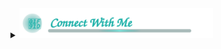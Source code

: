 <!-- CONNECT WITH ME (GitHub-safe, no CSS/JS) -->
<details>
  <summary align="center">
    <img src="Assets/connect.svg?v=4" alt="Connect With Me" width="310">
  </summary>

  <!-- Profile views -->
  <p align="left">
    <img src="https://komarev.com/ghpvc/?username=Someshdiwan&label=Profile%20views&color=0e75b6&style=flat"
         alt="Profile views counter" height="22">
  </p>

  <!-- 3-column icon grid via table -->
  <table>
    <tr>
      <td align="center" width="160">
        <a href="https://www.codechef.com/users/someshdiwan7" target="_blank" rel="noopener">
          <img src="https://img.icons8.com/color/96/codechef.png" alt="CodeChef" width="108" height="88">
        </a>
      </td>
      <td align="center" width="160">
        <a href="https://ankiweb.net/shared/decks?search=Vocabulary%20Vault%20%E2%80%94%20Rich%20English%20vocab%20flashcards" target="_blank" rel="noopener">
          <img src="https://cdn.simpleicons.org/anki/00A3FF" alt="Anki" width="48" height="48">
        </a>
      </td>
      <td align="center" width="160">
        <a href="https://leetcode.com/u/someshdiwan/" target="_blank" rel="noopener">
          <img src="https://img.icons8.com/?size=100&id=wDGo581Ea5Nf&format=png&color=ffffff" alt="LeetCode" width="48" height="48">
        </a>
      </td>
    </tr>
    <tr>
      <td align="center">
        <a href="https://huggingface.co/CodeWithSomesh" target="_blank" rel="noopener">
          <img src="https://cdn.simpleicons.org/huggingface/FFCC00" alt="Hugging Face" width="48" height="48">
        </a>
      </td>
      <td align="center">
        <a href="https://www.producthunt.com/@someshdiwan" target="_blank" rel="noopener">
          <img src="https://cdn.simpleicons.org/producthunt/DA552F" alt="Product Hunt" width="48" height="48">
        </a>
      </td>
      <td align="center">
        <a href="https://medium.com/@SomeshDiwan" target="_blank" rel="noopener">
          <img src="https://cdn.simpleicons.org/medium/ffffff" alt="Medium" width="48" height="48">
        </a>
      </td>
    </tr>
    <tr>
      <td align="center">
        <a href="https://www.duolingo.com/profile/Somesh99?via=share_profile_link" target="_blank" rel="noopener">
          <img src="https://img.icons8.com/color/96/duolingo-logo.png" alt="Duolingo" width="48" height="48">
        </a>
      </td>
      <td align="center">
        <a href="https://wakatime.com/@SomeshDiwan" target="_blank" rel="noopener">
          <img src="https://cdn.simpleicons.org/wakatime/ffffff" alt="WakaTime" width="48" height="48">
        </a>
      </td>
      <td align="center">
        <a href="https://www.notion.com/@someshdiwan" target="_blank" rel="noopener">
          <img src="https://cdn.simpleicons.org/notion/ffffff" alt="Notion" width="48" height="48">
        </a>
      </td>
    </tr>
  </table>
</details>